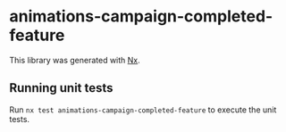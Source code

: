 # animations-campaign-completed-feature

This library was generated with [Nx](https://nx.dev).

## Running unit tests

Run `nx test animations-campaign-completed-feature` to execute the unit tests.
